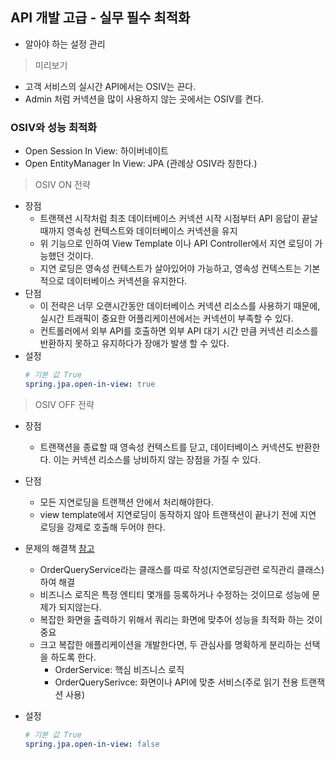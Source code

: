 ## API 개발 고급 - 실무 필수 최적화
- 알아야 하는 설정 관리

> 미리보기
- 고객 서비스의 실시간 API에서는 OSIV는 끈다.
- Admin 처럼 커넥션을 많이 사용하지 않는 곳에서는 OSIV를 켠다.

### OSIV와 성능 최적화
- Open Session In View: 하이버네이트
- Open EntityManager In View: JPA
  (관례상 OSIV라 칭한다.)

> OSIV ON 전략
- 장점
    - 트랜잭션 시작처럼 최초 데이터베이스 커넥션 시작 시점부터 API 응답이 끝날 때까지 영속성 컨텍스트와 데이터베이스 커넥션을 유지
    - 위 기능으로 인하여 View Template 이나 API Controller에서 지연 로딩이 가능했던 것이다.
    - 지연 로딩은 영속성 컨텍스트가 살아있어야 가능하고, 영속성 컨텍스트는 기본적으로 데이터베이스 커넥션을 유지한다.
- 단점
    - 이 전략은 너무 오랜시간동안 데이터베이스 커넥션 리소스를 사용하기 때문에, 실시간 트래픽이 중요한 어플리케이션에서는 커넥션이 부족할 수 있다.
    - 컨트롤러에서 외부 API를 호출하면 외부 API 대기 시간 만큼 커넥션 리소스를 반환하지 못하고 유지하다가 장애가 발생 할 수 있다.
- 설정
  ```yml
  # 기본 값 True
  spring.jpa.open-in-view: true
  ```

> OSIV OFF 전략
- 장점
    - 트랜잭션을 종료할 때 영속성 컨텍스트를 닫고, 데이터베이스 커넥션도 반환한다. 이는 커넥션 리소스를 낭비하지 않는 장점을 가질 수 있다.
- 단점
    - 모든 지연로딩을 트랜잭션 안에서 처리해야한다.
    - view template에서 지연로딩이 동작하지 않아 트랜잭션이 끝나기 전에 지연 로딩을 강제로 호출해 두어야 한다.

- 문제의 해결책 [참고](https://en.wikipedia.org/wiki/Command–query_separation)
    - OrderQueryService라는 클래스를 따로 작성(지연로딩관련 로직관리 클래스)하여 해결
    - 비즈니스 로직은 특정 엔티티 몇개를 등록하거나 수정하는 것이므로 성능에 문제가 되지않는다.
    - 복잡한 화면을 출력하기 위해서 쿼리는 화면에 맞추어 성능을 최적화 하는 것이 중요
    - 크고 복잡한 애플리케이션을 개발한다면, 두 관심사를 명확하게 분리하는 선택을 하도록 한다.
        - OrderService: 핵심 비즈니스 로직
        - OrderQuerySerivce: 화면이나 API에 맞춘 서비스(주로 읽기 전용 트랜잭션 사용)
- 설정
  ```yml
  # 기본 값 True
  spring.jpa.open-in-view: false
  ```
